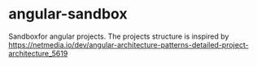 # angular-sandbox
Sandboxfor angular projects.
The projects structure is inspired by https://netmedia.io/dev/angular-architecture-patterns-detailed-project-architecture_5619
